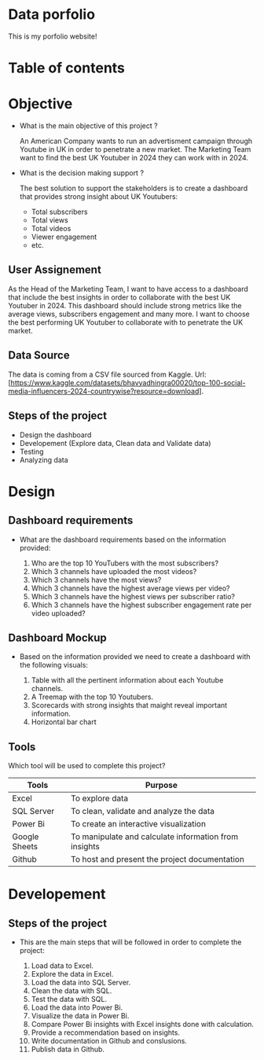 # Data porfolio

This is my porfolio website!


# Table of contents





# Objective

- What is the main objective of this project ?
  
  An American Company wants to run an advertisment campaign through Youtube in UK in order to penetrate a new market. The Marketing Team want to find the best UK Youtuber in 2024 they can work with in 2024.

- What is the decision making support ?

  The best solution to support the stakeholders is to create a dashboard that provides strong insight about UK Youtubers:
  
  - Total subscribers
  - Total views
  - Total videos
  - Viewer engagement
  - etc.
  

## User Assignement
  As the Head of the Marketing Team, I want to have access to a dashboard that include the best insights in order to collaborate with the best UK Youtuber in 2024.
  This dashboard should include strong metrics like the average views, subscribers engagement and many more. I want to choose the best performing UK Youtuber to collaborate with to penetrate the UK market.

## Data Source

  The data is coming from a CSV file sourced from Kaggle. Url: [https://www.kaggle.com/datasets/bhavyadhingra00020/top-100-social-media-influencers-2024-countrywise?resource=download].

## Steps of the project

  - Design the dashboard
  - Developement (Explore data, Clean data and Validate data)
  - Testing
  - Analyzing data

# Design 

## Dashboard requirements
  - What are the dashboard requirements based on the information provided:

    1. Who are the top 10 YouTubers with the most subscribers?
    2. Which 3 channels have uploaded the most videos?
    3. Which 3 channels have the most views?
    4. Which 3 channels have the highest average views per video?
    5. Which 3 channels have the highest views per subscriber ratio?
    6. Which 3 channels have the highest subscriber engagement rate per video uploaded?

## Dashboard Mockup

  - Based on the information provided we need to create a dashboard with the following visuals:
  
    1. Table with all the pertinent information about each Youtube channels.
    2. A Treemap with the top 10 Youtubers.
    3. Scorecards with strong insights that maight reveal important information.
    4. Horizontal bar chart

## Tools

  Which tool will be used to complete this project?

| Tools | Purpose |
| --- | --- |
| Excel | To explore data |
| SQL Server | To clean, validate and analyze the data |
| Power Bi | To create an interactive visualization |
| Google Sheets | To manipulate and calculate information from insights |
| Github | To host and present the project documentation |

# Developement

## Steps of the project

  - This are the main steps that will be followed in order to complete the project:

    1. Load data to Excel.
    2. Explore the data in Excel.
    3. Load the data into SQL Server.
    4. Clean the data with SQL.
    5. Test the data with SQL.
    6. Load the data into Power Bi.
    7. Visualize the data in Power Bi.
    8. Compare Power Bi insights with Excel insights done with calculation.
    9. Provide a recommendation based on insights.
    10. Write documentation in Github and conslusions.
    11. Publish data in Github.
   




    


